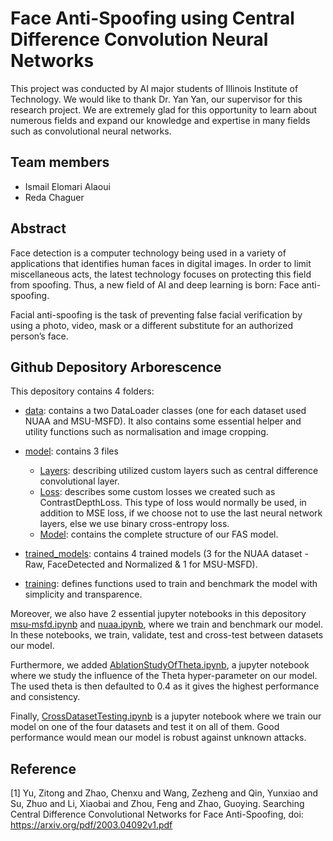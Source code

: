 # Face Anti-Spoofing using Central Difference Convolution Neural Networks
This project was conducted by AI major students of Illinois Institute of Technology. We would like to thank Dr. Yan Yan, our supervisor for this research project. We are extremely glad for this opportunity to learn about numerous fields and expand our knowledge and expertise in many fields such as convolutional neural networks.

## Team members

- Ismail Elomari Alaoui
- Reda Chaguer

## Abstract 
Face detection is a computer technology being used in a variety of applications that identifies human faces in digital images. In order to limit miscellaneous acts, the latest technology focuses on protecting this field from spoofing. Thus, a new field of AI and deep learning is born: Face anti-spoofing. 

Facial anti-spoofing is the task of preventing false facial verification by using a photo, video, mask or a different substitute for an authorized person’s face. 

## Github Depository Arborescence

This depository contains 4 folders:

- [data](data/): contains a two DataLoader classes (one for each dataset used NUAA and MSU-MSFD). It also contains some essential helper and utility functions such as normalisation and image cropping.

- [model](model/): contains 3 files

    - [Layers](model/Layers.py): describing utilized custom layers such as central difference convolutional layer.
    - [Loss](model/Loss.py): describes some custom losses we created such as ContrastDepthLoss. This type of loss would normally be used, in addition to MSE loss, if we choose not to use the last neural network layers, else we use binary cross-entropy loss.
    - [Model](model/Model.py): contains the complete structure of our FAS model.

- [trained_models](trained_models/): contains 4 trained models (3 for the NUAA dataset - Raw, FaceDetected and Normalized & 1 for MSU-MSFD).

- [training](training/): defines functions used to train and benchmark the model with simplicity and transparence.

Moreover, we also have 2 essential jupyter notebooks in this depository [msu-msfd.ipynb](msu-msfd.ipynb) and [nuaa.ipynb](nuaa.ipynb), where we train and benchmark our model. In these notebooks, we train, validate, test and cross-test between datasets our model.

Furthermore, we added [AblationStudyOfTheta.ipynb](AblationStudyOfTheta.ipynb), a jupyter notebook where we study the influence of the Theta hyper-parameter on our model. The used theta is then defaulted to 0.4 as it gives the highest performance and consistency.

Finally, [CrossDatasetTesting.ipynb](CrossDatasetTesting.ipynb) is a jupyter notebook where we train our model on one of the four datasets and test it on all of them. Good performance would mean our model is robust against unknown attacks.

## Reference

[1] Yu, Zitong and Zhao, Chenxu and Wang, Zezheng and Qin, Yunxiao and Su, Zhuo and Li, Xiaobai and Zhou, Feng and Zhao, Guoying. Searching Central Difference Convolutional Networks for Face Anti-Spoofing, doi: https://arxiv.org/pdf/2003.04092v1.pdf
